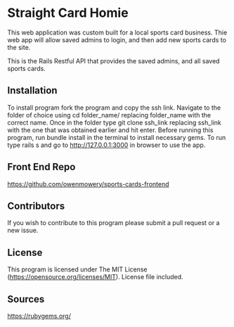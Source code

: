 # Straight Card Homie

This web application was custom built for a local sports card business. Thie web app will allow saved admins to login, and then add new sports cards to the site.

This is the Rails Restful API that provides the saved admins, and all saved sports cards. 

## Installation

To install program fork the program and copy the ssh link. Navigate to the folder of choice using cd folder_name/ replacing folder_name with the correct name. Once in the folder type git clone ssh_link replacing ssh_link with the one that was obtained earlier and hit enter. Before running this program, run bundle install in the terminal to install necessary gems. To run type rails s and go to http://127.0.0.1:3000 in browser to use the app.

## Front End Repo

https://github.com/owenmowery/sports-cards-frontend

## Contributors

If you wish to contribute to this program please submit a pull request or a new issue.

## License

This program is licensed under The MIT License (https://opensource.org/licenses/MIT). License file included.

## Sources

https://rubygems.org/
